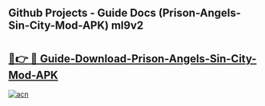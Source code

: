 ## Github Projects - Guide Docs (Prison-Angels-Sin-City-Mod-APK) ml9v2

# <h2><a href="https://apkcomod.com?title=Prison-Angels-Sin-City-Mod-APK">🔗👉 🔴 Guide-Download-Prison-Angels-Sin-City-Mod-APK </a></h2>

[![acn](https://github.com/user-attachments/assets/0f9c940e-d8b0-45ae-aac7-cd30a18b3e1c)](https://apkcomod.com?title=Prison-Angels-Sin-City-Mod-APK)

